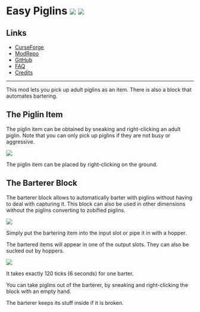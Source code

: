 # Easy Piglins ![](http://cf.way2muchnoise.eu/full_419372_downloads.svg) ![](http://cf.way2muchnoise.eu/versions/419372.svg)

## Links
- [CurseForge](https://www.curseforge.com/minecraft/mc-mods/easy-piglins)
- [ModRepo](https://modrepo.de/minecraft/easy_piglins/overview)
- [GitHub](https://github.com/henkelmax/easy-piglins)
- [FAQ](https://modrepo.de/minecraft/easy_piglins/faq)
- [Credits](https://modrepo.de/minecraft/easy_piglins/credits)

---

This mod lets you pick up adult piglins as an item.
There is also a block that automates bartering.
 
## The Piglin Item

The piglin item can be obtained by sneaking and right-clicking an adult piglin.
Note that you can only pick up piglins if they are not busy or aggressive.

![](https://media.giphy.com/media/kD7jJd4GfHYqJfnq5l/giphy.gif)

The piglin item can be placed by right-clicking on the ground.

## The Barterer Block

The barterer block allows to automatically barter with piglins without having to deal with capturing it. 
This block can also be used in other dimensions without the piglins converting to zobified piglins.

![](https://media.giphy.com/media/u96Flz8s8OtnrbsTNA/giphy.gif)

Simply put the bartering item into the input slot or pipe it in with a hopper.

The bartered items will appear in one of the output slots. They can also be sucked out by hoppers.

![](https://media.giphy.com/media/AdrNhwYa9zNCLh9F8z/giphy.gif)

It takes exactly 120 ticks (6 seconds) for one barter.

You can take piglins out of the barterer, by sneaking and right-clicking the block with an empty hand. 

The barterer keeps its stuff inside if it is broken.
